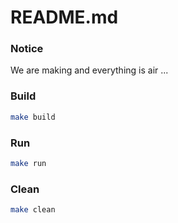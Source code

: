 # README.md

### Notice

We are making and everything is air ...


### Build
```bash
make build
```

### Run
```bash
make run
```

### Clean
```bash
make clean
```

